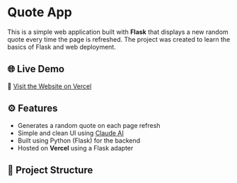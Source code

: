 # Quote App

This is a simple web application built with **Flask** that displays a new random quote every time the page is refreshed. The project was created to learn the basics of Flask and web deployment.

## 🌐 Live Demo

🔗 [Visit the Website on Vercel](https://quote-app-sepia.vercel.app/)  

## ⚙️ Features

- Generates a random quote on each page refresh
- Simple and clean UI using [Claude AI](https://claude.ai/)
- Built using Python (Flask) for the backend
- Hosted on **Vercel** using a Flask adapter

## 📁 Project Structure


